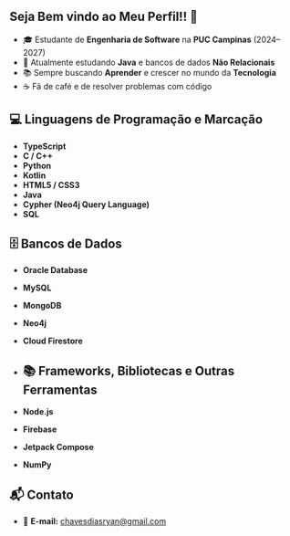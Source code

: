 ## Seja Bem vindo ao Meu Perfil!! 👋

- 🎓 Estudante de **Engenharia de Software** na **PUC Campinas** (2024–2027)
- 📖 Atualmente estudando **Java** e bancos de dados **Não Relacionais**
- 📚 Sempre buscando **Aprender** e crescer no mundo da **Tecnologia**
- ☕ Fã de café e de resolver problemas com código

## 💻 Linguagens de Programação e Marcação
- **TypeScript**
- **C / C++**
- **Python**
- **Kotlin**
- **HTML5 / CSS3**
- **Java**
- **Cypher (Neo4j Query Language)**
- **SQL**

## 🗄 Bancos de Dados
- **Oracle Database**
- **MySQL**
- **MongoDB**
- **Neo4j**
- **Cloud Firestore**

- ## 📚 Frameworks, Bibliotecas e Outras Ferramentas
- **Node.js**
- **Firebase**
- **Jetpack Compose**
- **NumPy**

## 📬 Contato

- 📧 **E-mail:** [chavesdiasryan@gmail.com](mailto:chavesdiasryan@gmail.com)  

